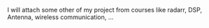 I will attach some other of my project from courses
like radarr, DSP, Antenna, wireless communication, ... 


